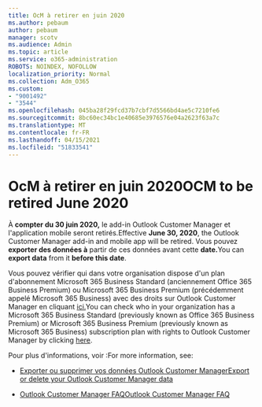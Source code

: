 ```yaml
---
title: OcM à retirer en juin 2020
ms.author: pebaum
author: pebaum
manager: scotv
ms.audience: Admin
ms.topic: article
ms.service: o365-administration
ROBOTS: NOINDEX, NOFOLLOW
localization_priority: Normal
ms.collection: Adm_O365
ms.custom:
- "9001492"
- "3544"
ms.openlocfilehash: 045ba28f29fcd37b7cbf7d5566bd4ae5c7210fe6
ms.sourcegitcommit: 8bc60ec34bc1e40685e3976576e04a2623f63a7c
ms.translationtype: MT
ms.contentlocale: fr-FR
ms.lasthandoff: 04/15/2021
ms.locfileid: "51833541"
---
```

# <a name="ocm-to-be-retired-june-2020"></a><span data-ttu-id="d4bf7-102">OcM à retirer en juin 2020</span><span class="sxs-lookup"><span data-stu-id="d4bf7-102">OCM to be retired June 2020</span></span>


<span data-ttu-id="d4bf7-103">À **compter du 30 juin 2020,** le add-in Outlook Customer Manager et l'application mobile seront retirés.</span><span class="sxs-lookup"><span data-stu-id="d4bf7-103">Effective **June 30, 2020**, the Outlook Customer Manager add-in and mobile app will be retired.</span></span> <span data-ttu-id="d4bf7-104">Vous pouvez **exporter des données à** partir de ces données avant cette **date.**</span><span class="sxs-lookup"><span data-stu-id="d4bf7-104">You can  **export data**  from it  **before this date**.</span></span>  

<span data-ttu-id="d4bf7-105">Vous pouvez vérifier qui dans votre organisation dispose d'un plan d'abonnement Microsoft 365 Business Standard (anciennement Office 365 Business Premium) ou Microsoft 365 Business Premium (précédemment appelé Microsoft 365 Business) avec des droits sur Outlook Customer Manager en cliquant [ici.](https://admin.microsoft.com/AdminPortal/Home?ref=/users)</span><span class="sxs-lookup"><span data-stu-id="d4bf7-105">You can check who in your organization has a Microsoft 365 Business Standard (previously known as Office 365 Business Premium) or Microsoft 365 Business Premium (previously known as Microsoft 365 Business) subscription plan with rights to Outlook Customer Manager by clicking [here](https://admin.microsoft.com/AdminPortal/Home?ref=/users).</span></span>

<span data-ttu-id="d4bf7-106">Pour plus d'informations, voir :</span><span class="sxs-lookup"><span data-stu-id="d4bf7-106">For more information, see:</span></span>

- [<span data-ttu-id="d4bf7-107">Exporter ou supprimer vos données Outlook Customer Manager</span><span class="sxs-lookup"><span data-stu-id="d4bf7-107">Export or delete your Outlook Customer Manager data</span></span>](https://support.office.com/article/1a421cb4-e8de-4b44-bfb8-710b92820439)

- [<span data-ttu-id="d4bf7-108">Outlook Customer Manager FAQ</span><span class="sxs-lookup"><span data-stu-id="d4bf7-108">Outlook Customer Manager FAQ</span></span>](https://techcommunity.microsoft.com/t5/outlook-customer-manager/faq-frequently-asked-questions-about-outlook-customer-manager/m-p/29680)
